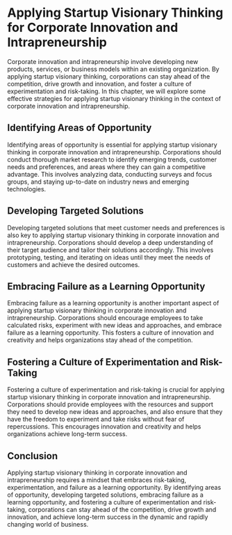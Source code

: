 Applying Startup Visionary Thinking for Corporate Innovation and Intrapreneurship
=========================================================================================================================================================================

Corporate innovation and intrapreneurship involve developing new products, services, or business models within an existing organization. By applying startup visionary thinking, corporations can stay ahead of the competition, drive growth and innovation, and foster a culture of experimentation and risk-taking. In this chapter, we will explore some effective strategies for applying startup visionary thinking in the context of corporate innovation and intrapreneurship.

Identifying Areas of Opportunity
--------------------------------

Identifying areas of opportunity is essential for applying startup visionary thinking in corporate innovation and intrapreneurship. Corporations should conduct thorough market research to identify emerging trends, customer needs and preferences, and areas where they can gain a competitive advantage. This involves analyzing data, conducting surveys and focus groups, and staying up-to-date on industry news and emerging technologies.

Developing Targeted Solutions
-----------------------------

Developing targeted solutions that meet customer needs and preferences is also key to applying startup visionary thinking in corporate innovation and intrapreneurship. Corporations should develop a deep understanding of their target audience and tailor their solutions accordingly. This involves prototyping, testing, and iterating on ideas until they meet the needs of customers and achieve the desired outcomes.

Embracing Failure as a Learning Opportunity
-------------------------------------------

Embracing failure as a learning opportunity is another important aspect of applying startup visionary thinking in corporate innovation and intrapreneurship. Corporations should encourage employees to take calculated risks, experiment with new ideas and approaches, and embrace failure as a learning opportunity. This fosters a culture of innovation and creativity and helps organizations stay ahead of the competition.

Fostering a Culture of Experimentation and Risk-Taking
------------------------------------------------------

Fostering a culture of experimentation and risk-taking is crucial for applying startup visionary thinking in corporate innovation and intrapreneurship. Corporations should provide employees with the resources and support they need to develop new ideas and approaches, and also ensure that they have the freedom to experiment and take risks without fear of repercussions. This encourages innovation and creativity and helps organizations achieve long-term success.

Conclusion
----------

Applying startup visionary thinking in corporate innovation and intrapreneurship requires a mindset that embraces risk-taking, experimentation, and failure as a learning opportunity. By identifying areas of opportunity, developing targeted solutions, embracing failure as a learning opportunity, and fostering a culture of experimentation and risk-taking, corporations can stay ahead of the competition, drive growth and innovation, and achieve long-term success in the dynamic and rapidly changing world of business.
